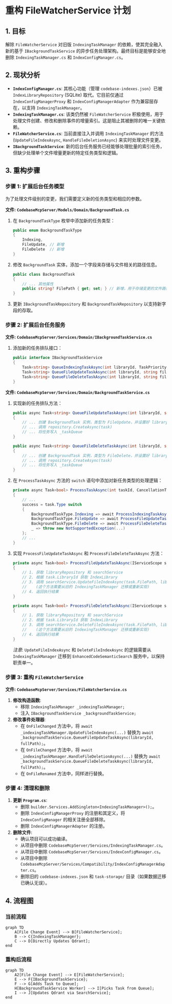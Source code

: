 # 重构 FileWatcherService 计划

## 1. 目标

解除 `FileWatcherService` 对旧版 `IndexingTaskManager` 的依赖，使其完全融入新的基于 `IBackgroundTaskService` 的异步任务处理架构。最终目标是能够安全地删除 `IndexingTaskManager.cs` 和 `IndexConfigManager.cs`。

## 2. 现状分析

- **`IndexConfigManager.cs`**: 其核心功能（管理 `codebase-indexes.json`）已被 `IndexLibraryRepository` (SQLite) 取代。它目前仅通过 `IndexConfigManagerProxy` 和 `IndexConfigManagerAdapter` 作为兼容层存在，以支持 `IndexingTaskManager`。
- **`IndexingTaskManager.cs`**: 该类仍然被 `FileWatcherService` 积极使用，用于处理文件创建、修改和删除事件的增量索引。这是阻止其被删除的唯一关键依赖。
- **`FileWatcherService.cs`**: 当前直接注入并调用 `IndexingTaskManager` 的方法 (`UpdateFileIndexAsync`, `HandleFileDeletionAsync`) 来实时处理文件变更。
- **`IBackgroundTaskService`**: 新的后台任务服务已经能够处理批量的索引任务，但缺少处理单个文件增量更新的特定任务类型和逻辑。

## 3. 重构步骤

### 步骤 1: 扩展后台任务模型

为了处理文件级别的变更，我们需要定义新的任务类型和相应的参数。

**文件: `CodebaseMcpServer/Models/Domain/BackgroundTask.cs`**

1.  在 `BackgroundTaskType` 枚举中添加新的任务类型：
    ```csharp
    public enum BackgroundTaskType
    {
        Indexing,
        FileUpdate, // 新增
        FileDelete  // 新增
    }
    ```
2.  修改 `BackgroundTask` 实体，添加一个字段来存储与文件相关的路径信息。
    ```csharp
    public class BackgroundTask
    {
        // ... 其他属性
        public string? FilePath { get; set; } // 新增，用于存储变更的文件路径
    }
    ```
3.  更新 `IBackgroundTaskRepository` 和 `BackgroundTaskRepository` 以支持新字段的存取。

### 步骤 2: 扩展后台任务服务

**文件: `CodebaseMcpServer/Services/Domain/IBackgroundTaskService.cs`**

1.  添加新的任务排队接口：
    ```csharp
    public interface IBackgroundTaskService
    {
        Task<string> QueueIndexingTaskAsync(int libraryId, TaskPriority priority);
        Task<string> QueueFileUpdateTaskAsync(int libraryId, string filePath, TaskPriority priority = TaskPriority.High); // 新增
        Task<string> QueueFileDeleteTaskAsync(int libraryId, string filePath, TaskPriority priority = TaskPriority.High); // 新增
    }
    ```

**文件: `CodebaseMcpServer/Services/Domain/BackgroundTaskService.cs`**

1.  实现新的任务排队方法：
    ```csharp
    public async Task<string> QueueFileUpdateTaskAsync(int libraryId, string filePath, TaskPriority priority)
    {
        // ... 创建 BackgroundTask 实例，类型为 FileUpdate，并设置好 libraryId 和 filePath
        // ... 调用 repository.CreateAsync(task)
        // ... 将任务写入 _taskQueue
    }

    public async Task<string> QueueFileDeleteTaskAsync(int libraryId, string filePath, TaskPriority priority)
    {
        // ... 创建 BackgroundTask 实例，类型为 FileDelete，并设置好 libraryId 和 filePath
        // ... 调用 repository.CreateAsync(task)
        // ... 将任务写入 _taskQueue
    }
    ```
2.  在 `ProcessTaskAsync` 方法的 `switch` 语句中添加对新任务类型的处理逻辑：
    ```csharp
    private async Task<bool> ProcessTaskAsync(int taskId, CancellationToken stoppingToken)
    {
        // ...
        success = task.Type switch
        {
            BackgroundTaskType.Indexing => await ProcessIndexingTaskAsync(scope, task, stoppingToken),
            BackgroundTaskType.FileUpdate => await ProcessFileUpdateTaskAsync(scope, task, stoppingToken), // 新增
            BackgroundTaskType.FileDelete => await ProcessFileDeleteTaskAsync(scope, task, stoppingToken), // 新增
            _ => throw new NotSupportedException(...)
        };
        // ...
    }
    ```
3.  实现 `ProcessFileUpdateTaskAsync` 和 `ProcessFileDeleteTaskAsync` 方法：
    ```csharp
    private async Task<bool> ProcessFileUpdateTaskAsync(IServiceScope scope, BackgroundTask task, CancellationToken stoppingToken)
    {
        // 1. 获取 libraryRepository 和 searchService
        // 2. 根据 task.LibraryId 获取 IndexLibrary
        // 3. 调用 searchService.UpdateFileIndexAsync(task.FilePath, library.CollectionName)
        //    (这个方法需要从旧的 IndexingTaskManager 迁移或重新实现)
        // 4. 返回执行结果
    }

    private async Task<bool> ProcessFileDeleteTaskAsync(IServiceScope scope, BackgroundTask task, CancellationToken stoppingToken)
    {
        // 1. 获取 libraryRepository 和 searchService
        // 2. 根据 task.LibraryId 获取 IndexLibrary
        // 3. 调用 searchService.DeleteFileIndexAsync(task.FilePath, library.CollectionName)
        //    (这个方法需要从旧的 IndexingTaskManager 迁移或重新实现)
        // 4. 返回执行结果
    }
    ```
    *注意*: `UpdateFileIndexAsync` 和 `DeleteFileIndexAsync` 的逻辑需要从 `IndexingTaskManager` 迁移到 `EnhancedCodeSemanticSearch` 服务中，以保持职责单一。

### 步骤 3: 重构 `FileWatcherService`

**文件: `CodebaseMcpServer/Services/FileWatcherService.cs`**

1.  **修改构造函数**:
    *   移除 `IndexingTaskManager _indexingTaskManager;`
    *   注入 `IBackgroundTaskService _backgroundTaskService;`
2.  **修改事件处理器**:
    *   在 `OnFileChanged` 方法中，将 `await _indexingTaskManager.UpdateFileIndexAsync(...)` 替换为 `await _backgroundTaskService.QueueFileUpdateTaskAsync(libraryId, fullPath);`。
    *   在 `OnFileChanged` 方法中，将 `await _indexingTaskManager.HandleFileDeletionAsync(...)` 替换为 `await _backgroundTaskService.QueueFileDeleteTaskAsync(libraryId, fullPath);`。
    *   在 `OnFileRenamed` 方法中，同样进行替换。

### 步骤 4: 清理和删除

1.  **更新 `Program.cs`**:
    *   删除 `builder.Services.AddSingleton<IndexingTaskManager>();`。
    *   删除 `IndexConfigManagerProxy` 的注册和其定义，将 `IndexConfigManager` 的相关注册全部移除。
    *   删除 `IndexConfigManagerAdapter` 的注册。
2.  **删除文件**:
    *   确认项目可以成功编译。
    *   从项目中删除 `CodebaseMcpServer/Services/IndexingTaskManager.cs`。
    *   从项目中删除 `CodebaseMcpServer/Services/IndexConfigManager.cs`。
    *   从项目中删除 `CodebaseMcpServer/Services/Compatibility/IndexConfigManagerAdapter.cs`。
    *   删除旧的 `codebase-indexes.json` 和 `task-storage/` 目录（如果数据迁移已确认无误）。

## 4. 流程图

### 当前流程

```mermaid
graph TD
    A[File Change Event] --> B[FileWatcherService];
    B --> C{IndexingTaskManager};
    C --> D[Directly Updates Qdrant];
end
```

### 重构后流程

```mermaid
graph TD
    A2[File Change Event] --> E[FileWatcherService];
    E --> F{IBackgroundTaskService};
    F --> G[Adds Task to Queue];
    H[BackgroundTaskService Worker] --> I[Picks Task from Queue];
    I --> J[Updates Qdrant via SearchService];
end